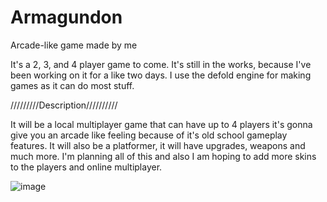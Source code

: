 # Armagundon
Arcade-like game made by me

It's a 2, 3, and 4 player game to come. 
It's still in the works, because I've been working on it for a like two days.
I use the defold engine for making games as it can do most stuff.

/////////Description//////////

It will be a local multiplayer game that can have up to 4 players it's gonna give you an arcade like feeling because of it's old school gameplay features.
It will also be a platformer, it will have upgrades, weapons and much more.
I'm planning all of this and also I am hoping to add more skins to the players and online multiplayer.

![image](https://user-images.githubusercontent.com/78178512/117536470-76d11c80-affb-11eb-919f-1ebc551532af.png)
